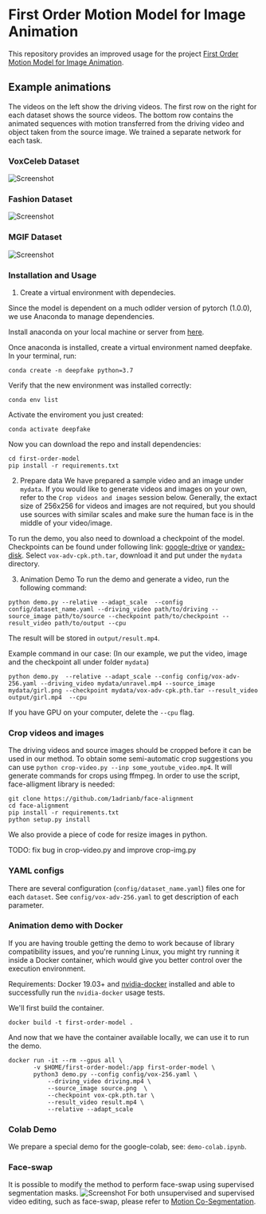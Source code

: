 # First Order Motion Model for Image Animation

This repository provides an improved usage for the project [First Order Motion Model for Image Animation](https://github.com/AliaksandrSiarohin/first-order-model). 

## Example animations

The videos on the left show the driving videos. The first row on the right for each dataset shows the source videos. The bottom row contains the animated sequences with motion transferred from the driving video and object taken from the source image. We trained a separate network for each task.

### VoxCeleb Dataset
![Screenshot](sup-mat/vox-teaser.gif)
### Fashion Dataset
![Screenshot](sup-mat/fashion-teaser.gif)
### MGIF Dataset
![Screenshot](sup-mat/mgif-teaser.gif)


### Installation and Usage
1. Create a virtual environment with dependecies. 

Since the model is dependent on a much odlder version of pytorch (1.0.0), we use Anaconda to manage dependencies.

Install anaconda on your local machine or server from [here](https://docs.anaconda.com/anaconda/install/).

Once anaconda is installed, create a virtual environment named deepfake. 
In your terminal, run:
```
conda create -n deepfake python=3.7
```
Verify that the new environment was installed correctly:
```
conda env list
```
Activate the enviroment you just created:
```
conda activate deepfake
```

Now you can download the repo and install dependencies:
```
cd first-order-model
pip install -r requirements.txt
```

2. Prepare data
We have prepared a sample video and an image under ```mydata```. If you would like to generate videos and images on your own, refer to the ```Crop videos and images``` session below. Generally, the extact size of 256x256 for videos and images are not required, but you should use sources with similar scales and make sure the human face is in the middle of your video/image.

To run the demo, you also need to download a checkpoint of the model.
Checkpoints can be found under following link: [google-drive](https://drive.google.com/open?id=1PyQJmkdCsAkOYwUyaj_l-l0as-iLDgeH) or [yandex-disk](https://yadi.sk/d/lEw8uRm140L_eQ).
Select ```vox-adv-cpk.pth.tar```, download it and put under the ```mydata``` directory.



3.  Animation Demo
To run the demo and generate a video, run the following command:
```
python demo.py --relative --adapt_scale  --config config/dataset_name.yaml --driving_video path/to/driving --source_image path/to/source --checkpoint path/to/checkpoint --result_video path/to/output --cpu
```
The result will be stored in ```output/result.mp4```.

Example command in our case: (In our example, we put the video, image and the checkpoint all under folder ```mydata```)
```
python demo.py  --relative --adapt_scale --config config/vox-adv-256.yaml --driving_video mydata/unravel.mp4 --source_image mydata/girl.png --checkpoint mydata/vox-adv-cpk.pth.tar --result_video output/girl.mp4  --cpu
```
If you have GPU on your computer, delete the ```--cpu``` flag.

### Crop videos and images

The driving videos and source images should be cropped before it can be used in our method. To obtain some semi-automatic crop suggestions you can use ```python crop-video.py --inp some_youtube_video.mp4```. It will generate commands for crops using ffmpeg. In order to use the script, face-alligment library is needed:
```
git clone https://github.com/1adrianb/face-alignment
cd face-alignment
pip install -r requirements.txt
python setup.py install
```

We also provide a piece of code for resize images in python.

TODO: fix bug in crop-video.py and improve crop-img.py


### YAML configs

There are several configuration (```config/dataset_name.yaml```) files one for each `dataset`. See ```config/vox-adv-256.yaml``` to get description of each parameter.


### Animation demo with Docker

If you are having trouble getting the demo to work because of library compatibility issues,
and you're running Linux, you might try running it inside a Docker container, which would
give you better control over the execution environment.

Requirements: Docker 19.03+ and [nvidia-docker](https://github.com/NVIDIA/nvidia-docker)
installed and able to successfully run the `nvidia-docker` usage tests.

We'll first build the container.

```
docker build -t first-order-model .
```

And now that we have the container available locally, we can use it to run the demo.

```
docker run -it --rm --gpus all \
       -v $HOME/first-order-model:/app first-order-model \
       python3 demo.py --config config/vox-256.yaml \
           --driving_video driving.mp4 \
           --source_image source.png  \ 
           --checkpoint vox-cpk.pth.tar \ 
           --result_video result.mp4 \
           --relative --adapt_scale
```

### Colab Demo 
We prepare a special demo for the google-colab, see: ```demo-colab.ipynb```.

### Face-swap
It is possible to modify the method to perform face-swap using supervised segmentation masks.
![Screenshot](sup-mat/face-swap.gif)
For both unsupervised and supervised video editing, such as face-swap, please refer to [Motion Co-Segmentation](https://github.com/AliaksandrSiarohin/motion-cosegmentation).

